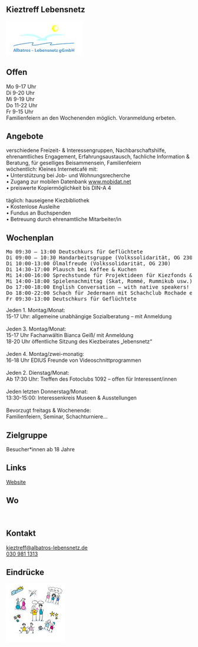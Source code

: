 ## Kieztreff Lebensnetz
<img id="topmedia" src="/Begegnungen/Images/Kieztreff/logo.jpg" />

## Offen
Mo 9-17 Uhr<br>
Di 9-20 Uhr<br>
Mi 9-19 Uhr<br>
Do 11-22 Uhr<br>
Fr 9-15 Uhr<br>
Familienfeiern an den Wochenenden möglich. Voranmeldung erbeten.

## Angebote
verschiedene Freizeit- & Interessengruppen, Nachbarschaftshilfe, ehrenamtliches Engagement, Erfahrungsaustausch, fachliche Information & Beratung, für geselliges Beisammensein, Familienfeiern<br>
wöchentlich: Kleines Internetcafé mit: <br>
•	Unterstützung bei Job- und Wohnungsrecherche<br>
•	Zugang zur mobilen Datenbank www.mobidat.net<br>
•	preiswerte Kopiermöglichkeit bis DIN-A 4<br>
<br>
täglich: hauseigene Kiezbibliothek<br>
•	Kostenlose Ausleihe<br>
•	Fundus an Buchspenden<br>
•	Betreuung durch ehrenamtliche Mitarbeiter/in<br>

## Wochenplan
<pre id="weeklyschedule">
Mo 09:30 – 13:00 Deutschkurs für Geflüchtete
Di 09:00 – 10:30 Handarbeitsgruppe (Volkssolidarität, OG 230)
Di 10:00-13:00 Ölmalfreude (Volkssolidarität, OG 230)
Di 14:30-17:00 Plausch bei Kaffee & Kuchen
Mi 14:00-16:00 Sprechstunde für Projektideen für Kiezfonds & co
Mi 14:00-18:00 Spielenachmittag (Skat, Rommé, Rummikub usw.)
Do 17:00-18:00 English Conversation – with native speakers! (EnglishSTZ@goerings.de)
Do 18:00-22:00 Schach für Jedermann mit Schachclub Rochade e.V.
Fr 09:30-13:00 Deutschkurs für Geflüchtete
</pre>

Jeden 1. Montag/Monat: <br>
15-17 Uhr: allgemeine unabhängige Sozialberatung – mit Anmeldung<br>
<br>
Jeden 3. Montag/Monat: <br>
15-17 Uhr Fachanwältin Bianca Geiß/ mit Anmeldung<br>
18-20 Uhr öffentliche Sitzung des Kiezbeirates „lebensnetz“ <br>
<br>
Jeden 4. Montag/zwei-monatig: <br>
16-18 Uhr EDIUS Freunde von Videoschnittprogrammen<br>
<br>
Jeden 2. Dienstag/Monat: <br>
Ab 17:30 Uhr: Treffen des Fotoclubs 1092 – offen für Interessent/innen<br>
<br>
Jeden letzten Donnerstag/Monat: <br>
13:30-15:00: Interessenkreis Museen & Ausstellungen<br>
<br>
Bevorzugt freitags & Wochenende: <br>
Familienfeiern, Seminar, Schachturniere…<br>

## Zielgruppe
Besucher*innen ab 18 Jahre

## Links
<a class="external_link" href="https://www.albatros-lebensnetz.de/kieztreff-lebensnetz/">Website</a><br>
        
## Wo
<div id="gmap"></div>
<script>window.onload = showMap('Anna-Ebermann-Str. 26, 13053 Berlin', 0, 'gmap_mini')</script><br>

## Kontakt
[kieztreff@albatros-lebensnetz.de](kieztreff@albatros-lebensnetz.de)<br>
<a href="tel:+49309811313">030 981 1313</a>
               
## Eindrücke
<div class="mediacontainer">
  <img src="/Begegnungen/Images/Kieztreff/logo2.jpg" />
</div>
